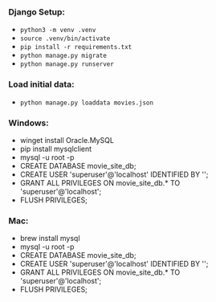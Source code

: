 ### Django Setup:

- `python3 -m venv .venv`
- `source .venv/bin/activate`
- `pip install -r requirements.txt`
- `python manage.py migrate`
- `python manage.py runserver`

### Load initial data:

- `python manage.py loaddata movies.json`

### Windows:

- winget install Oracle.MySQL
- pip install mysqlclient
- mysql -u root -p
- CREATE DATABASE movie_site_db;
- CREATE USER 'superuser'@'localhost' IDENTIFIED BY '';
- GRANT ALL PRIVILEGES ON movie_site_db.\* TO 'superuser'@'localhost';
- FLUSH PRIVILEGES;

### Mac:

- brew install mysql
- mysql -u root -p
- CREATE DATABASE movie_site_db;
- CREATE USER 'superuser'@'localhost' IDENTIFIED BY '';
- GRANT ALL PRIVILEGES ON movie_site_db.\* TO 'superuser'@'localhost';
- FLUSH PRIVILEGES;
